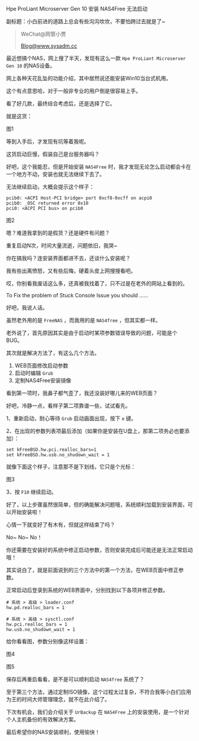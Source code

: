 Hpe ProLiant Microserver Gen 10 安装 NAS4Free 无法启动

副标题：小白前进的道路上总会有些沟沟坎坎，不要怕跨过去就是了~



> WeChat@网管小贾
>
> Blog@www.sysadm.cc



最近想搞个NAS，网上搜了半天，发现有这么一款 `Hpe ProLiant Microserver Gen 10` 的NAS设备。

网上各种天花乱坠的功能介绍，其中居然说还能安装Win10当台式机用。

这个有点意思哈，对于一般非专业的用户倒是很容易上手。

看了好几款，最终综合考虑后，还是选择了它。

就是这货：

图1



等到入手后，才发现有坑等着我呢。

这货启动巨慢，假装自己是台服务器吗？

好吧，这个我能忍，但是开始安装 `NAS4Free` 时，我才发现无论怎么启动都会卡在一个地方不动，安装也就无法继续下去了。

无法继续启动，大概会提示这个样子：

```
pcib0: <ACPI Host-PCI bridge> port 0xcf8-0xcff on acpi0
pcib0: _OSC returned error 0x10
pci0: <ACPI PCI bus> on pcib0
```

图2



嗯？难道我拿到的是假货？还是硬件有问题？

重复启动N次，时间大量流逝，问题依旧，我哭~

你在搞我吗？连安装界面都进不去，还谈什么安装呢？

我有些出离愤怒，又有些后悔，硬着头皮上网搜搜看吧。

哎，你别看我废话这么多，还真被我找着了，只不过是在老外的网站上看到的。

To Fix the problem of Stuck Console Issue you should ......



好吧，我说人话。

虽然老外用的是 `FreeNAS` ，而我用的是 `NAS4free` ，但其实都一样。

老外说了，首先原因其实是由于启动时某项参数错误导致的问题，可能是个BUG。

其次就是解决方法了，有这么几个方法。

1. WEB页面修改启动参数
2. 启动时编辑 `Grub`
3. 定制NAS4Free安装镜像



看到第一项时，我鼻子都气歪了，我还没装好哪儿来的WEB页面？

好吧，冷静一点，看样子第二项靠谱一些，试试看先。



1、重新启动，耐心等待 `Grub` 启动画面出现，按下 `e` 键。

2、在出现的参数列表项最后添加（如果你是安装在U盘上，那第二项务必也要添加）：

```
set kFreeBSD.hw.pci.realloc_bars=1
set kFreeBSD.hw.usb.no_shudown_wait = 1
```

就像下面这个样子，注意那不是下划线，它只是个光标：

图3

3、按 `F10` 继续启动。



好了，以上步骤虽然很简单，但的确能解决问题哦，系统顺利加载到安装界面，可以开始安装啦！



心情一下就变好了有木有，但就这样结束了吗？

No~ No~ No！

你还需要在安装好的系统中修正启动参数，否则安装完成后可能还是无法正常启动哦！

其实说白了，就是前面说到的三个方法中的第一个方法，在WEB页面中修正参数。



正常启动后登录到系统的WEB界面中，分别找到以下各项并修正参数。

```
# 系统 > 高级 > loader.conf
hw.pd.realloc_bars = 1

# 系统 > 高级 > sysctl.conf
hw.pci.realloc_bars = 1
hw.usb.no_shudown_wait = 1
```

给你看看图，参数分别像这样设置：

图4

图5



保存后再重启看看，是不是可以顺利启动 `NAS4free` 系统了？

至于第三个方法，通过定制ISO镜像，这个过程太过复杂，不符合我等小白们应用为王的时间大师管理理念，就不在此介绍了。

下次有机会，我们会介绍关于 `UrBackup` 在 `NAS4Free` 上的安装使用，是一个针对个人主机备份的有效解决方案。

最后希望你的NAS安装顺利，使用愉快！


